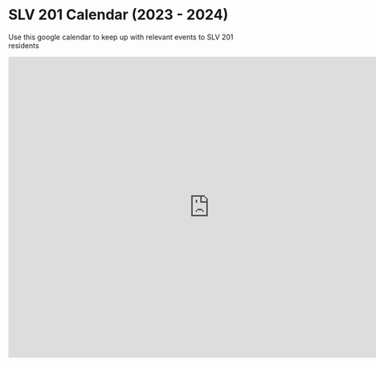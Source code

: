 # SLV 201 Calendar (2023 - 2024)
Use this google calendar to keep up with relevant events to SLV 201 residents

<iframe src="https://calendar.google.com/calendar/embed?src=c_209c4b045b876fb13b0f1aca4b62b9f841fd1e5763a4a37b76f3d6cd84b4282e%40group.calendar.google.com&ctz=America%2FNew_York" style="border: 0" width="800" height="600" frameborder="0" scrolling="no"></iframe>


